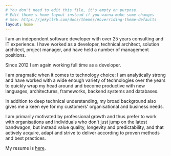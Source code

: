 ```yaml
---
# You don't need to edit this file, it's empty on purpose.
# Edit theme's home layout instead if you wanna make some changes
# See: https://jekyllrb.com/docs/themes/#overriding-theme-defaults
layout: home
---
```


I am an independent software developer with over 25 years consulting and IT experience. I have worked as a developer, technical architect, solution architect, project manager, and have held a number of management positions.

Since 2012 I am again working full time as a developer.

I am pragmatic when it comes to technology choice: I am analytically strong and have worked with a wide enough variety of technologies over the years to quickly wrap my head around and become productive with new languages, architectures, frameworks, backend systems and databases.

In addition to deep technical understanding, my broad background also gives me a keen eye for my customers' organisational and business needs.

I am primarily motivated by professional growth and thus prefer to work with organisations and individuals who don't just jump on the latest bandwagon, but instead value quality, longevity and predictability, and that actively acquire, adapt and strive to deliver according to proven methods and best practices.

My resume is [here](/resume).
